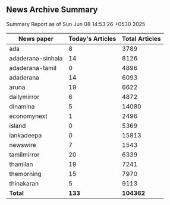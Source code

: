 <!-- @format -->
## News Archive Summary

Summary Report as of Sun Jun 08 14:53:26 +0530 2025

| News paper         | Today's Articles | Total Articles |
|--------------------|------------------|----------------|
| ada               | 8          | 3789        |
| adaderana-sinhala               | 14          | 8126        |
| adaderana-tamil               | 0          | 4896        |
| adaderana               | 14          | 6093        |
| aruna               | 19          | 6622        |
| dailymirror               | 6          | 4872        |
| dinamina               | 5          | 14080        |
| economynext               | 1          | 2496        |
| island               | 0          | 5369        |
| lankadeepa               | 0          | 15813        |
| newswire               | 7          | 1543        |
| tamilmirror               | 20          | 6339        |
| thamilan               | 19          | 7241        |
| themorning               | 15          | 7970        |
| thinakaran               | 5          | 9113        |
| **Total**          | **133**      | **104362** |

